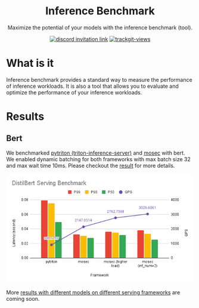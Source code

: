 <div align="center">

# Inference Benchmark

Maximize the potential of your models with the inference benchmark (tool).

</div>

<p align=center>
<a href="https://discord.gg/KqswhpVgdU"><img alt="discord invitation link" src="https://dcbadge.vercel.app/api/server/KqswhpVgdU?style=flat"></a>
<a href="https://twitter.com/TensorChord"><img src="https://img.shields.io/twitter/follow/tensorchord?style=social" alt="trackgit-views" /></a>
</p>

# What is it

Inference benchmark provides a standard way to measure the performance of inference workloads. It is also a tool that allows you to evaluate and optimize the performance of your inference workloads.

# Results

## Bert

We benchmarked [pytriton (triton-inference-server)](https://github.com/triton-inference-server/pytriton) and [mosec](https://github.com/mosecorg/mosec) with bert. We enabled dynamic batching for both frameworks with max batch size 32 and max wait time 10ms. Please checkout the [result](./benchmark/results/bert.md) for more details.

![DistilBert](./benchmark/results/distilbert_serving_benchmark.png)

More [results with different models on different serving frameworks](https://github.com/tensorchord/inference-benchmark/issues/7) are coming soon.
